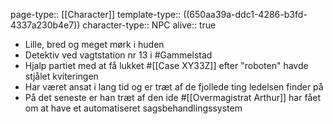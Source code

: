 page-type:: [[Character]]
template-type:: ((650aa39a-ddc1-4286-b3fd-4337a230b4e7))
character-type:: NPC
alive:: true

- Lille, bred og meget mørk i huden
- Detektiv ved vagtstation nr 13 i #Gammelstad
- Hjalp partiet med at få lukket #[[Case XY33Z]] efter "roboten" havde stjålet kviteringen
- Har været ansat i lang tid og er træt af de fjollede ting ledelsen finder på
- På det seneste er han træt af den ide #[[Overmagistrat Arthur]] har fået om at have et automatiseret sagsbehandlingssystem